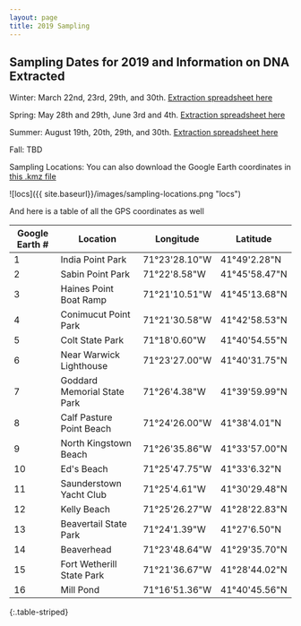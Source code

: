 ```yaml
---
layout: page
title: 2019 Sampling
---
```


## Sampling Dates for 2019 and Information on DNA Extracted

Winter: March 22nd, 23rd, 29th, and 30th. [Extraction spreadsheet here](https://github.com/meschedl/eDNA/blob/master/Information/March-2019-Sampling.csv)

Spring: May 28th and 29th, June 3rd and 4th. [Extraction spreadsheet here](https://github.com/meschedl/eDNA/blob/master/Information/May-June-2019-Sampling.csv)

Summer: August 19th, 20th, 29th, and 30th. [Extraction spreadsheet here](https://docs.google.com/spreadsheets/d/1kMdfxfSybvdec9NiJI8V7WrsYj_fAdWsJO0xzjwcZnk/edit#gid=0)

Fall: TBD

Sampling Locations: You can also download the Google Earth coordinates in [this .kmz file](https://github.com/meschedl/eDNA/blob/master/Information/NB-sampling.kmz)

![locs]({{ site.baseurl}}/images/sampling-locations.png "locs")


And here is a table of all the GPS coordinates as well

| Google Earth # | Location                    | Longitude      | Latitude       |
|----------------|-----------------------------|----------------|----------------|
| 1              | India Point Park            | 71°23'28.10"W  | 41°49'2.28"N   |
| 2              | Sabin Point Park            | 71°22'8.58"W   | 41°45'58.47"N  |
| 3              | Haines Point Boat Ramp      | 71°21'10.51"W  | 41°45'13.68"N  |
| 4              | Conimucut Point Park        | 71°21'30.58"W  | 41°42'58.53"N  |
| 5              | Colt State Park             | 71°18'0.60"W   | 41°40'54.55"N  |
| 6              | Near Warwick Lighthouse     | 71°23'27.00"W  | 41°40'31.75"N  |
| 7              | Goddard Memorial State Park |  71°26'4.38"W  |  41°39'59.99"N |
| 8              | Calf Pasture Point Beach    |  71°24'26.00"W |  41°38'4.01"N  |
| 9              | North Kingstown Beach       |  71°26'35.86"W |  41°33'57.00"N |
| 10             | Ed's Beach                  |  71°25'47.75"W |  41°33'6.32"N  |
| 11             | Saunderstown Yacht Club     |  71°25'4.61"W  |  41°30'29.48"N |
| 12             | Kelly Beach                 |  71°25'26.27"W |  41°28'22.83"N |
| 13             | Beavertail State Park       |  71°24'1.39"W  |  41°27'6.50"N  |
| 14             | Beaverhead                  |  71°23'48.64"W |  41°29'35.70"N |
| 15             | Fort Wetherill State Park   |  71°21'36.67"W |  41°28'44.02"N |
| 16             | Mill Pond                   | 71°16'51.36"W  | 41°40'45.56"N  |
{:.table-striped}
